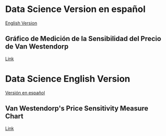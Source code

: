 # Data Science Version en español
[English Version]()
##  Gráfico de Medición de la Sensibilidad del Precio de Van Westendorp
[Link](/van_westendorp/van_westendorp_es.ipynb)

# Data Science English Version
[Versión en español]()
##  Van Westendorp's Price Sensitivity Measure Chart
[Link](/van_westendorp_en/van_westendorp.ipynb)